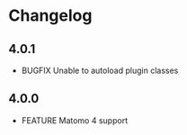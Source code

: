 # Changelog

## 4.0.1
- BUGFIX Unable to autoload plugin classes

## 4.0.0
- FEATURE Matomo 4 support
